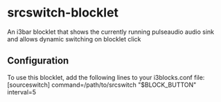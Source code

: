 # srcswitch-blocklet
An i3bar blocklet that shows the currently running pulseaudio audio sink and allows dynamic switching on blocklet click
## Configuration
To use this blocklet, add the following lines to your i3blocks.conf file:
[sourceswitch]
command=/path/to/srcswitch "$BLOCK_BUTTON"
interval=5

